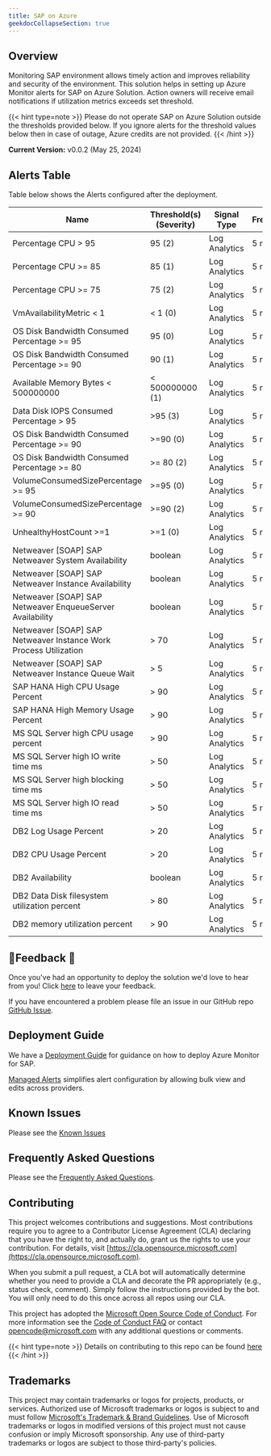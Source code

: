```yaml
---
title: SAP on Azure
geekdocCollapseSection: true
---
```


## Overview

Monitoring SAP environment allows timely action and improves reliability and security of the environment. This solution helps in setting up Azure Monitor alerts for SAP on  Azure Solution. Action owners will receive email notifications if utilization metrics exceeds set threshold.

{{< hint type=note >}}
Please do not operate SAP on Azure Solution outside the thresholds provided below. If you ignore alerts for the threshold values below then in case of outage, Azure credits are not provided.
{{< /hint >}}

**Current Version:**
v0.0.2 (May 25, 2024)

## Alerts Table

Table below shows the Alerts configured after the deployment.

| Name                                                       | Threshold(s) (Severity)                    | Signal Type             | Frequency | \# Alert Rules |
| ---------------------------------------------------------- | ------------------------------------------ | ----------------------- | --------- | -------------- |
| Percentage CPU > 95                                        | 95 (2)                                     | Log Analytics           | 5 min     | Default        |
| Percentage CPU >= 85                                       | 85 (1)                                     | Log Analytics           | 5 min     | Default        |
| Percentage CPU >= 75                                       | 75 (2)                                     | Log Analytics           | 5 min     | Default        |
| VmAvailabilityMetric < 1                                   | < 1 (0)                                    | Log Analytics           | 5 min     | Default        |
| OS Disk Bandwidth Consumed Percentage >= 95                | 95 (0)                                     | Log Analytics           | 5 min     | Default        |
| OS Disk Bandwidth Consumed Percentage >= 90                | 90 (1)                                     | Log Analytics           | 5 min     | Default        |
| Available Memory Bytes < 500000000                         | < 500000000 (1)                            | Log Analytics           | 5 min     | Default        |
| Data Disk IOPS Consumed Percentage > 95                    | \>95 (3)                                   | Log Analytics           | 5 min     | Default        |
| OS Disk Bandwidth Consumed Percentage >= 90                | \>=90 (0)                                  | Log Analytics           | 5 min     | Default        |
| OS Disk Bandwidth Consumed Percentage >= 80                | \>= 80 (2)                                 | Log Analytics           | 5 min     | Default        |
| VolumeConsumedSizePercentage >= 95                         | \>=95 (0)                                  | Log Analytics           | 5 min     | Default        |
| VolumeConsumedSizePercentage >= 90                         | \>=90 (2)                                  | Log Analytics           | 5 min     | Default        |
| UnhealthyHostCount >=1                                     | \>=1 (0)                                   | Log Analytics           | 5 min     | Default        |
| Netweaver [SOAP] SAP Netweaver System Availability         | boolean                                    | Log Analytics           | 5 min     | Default        |
| Netweaver [SOAP] SAP Netweaver Instance Availability       | boolean                                    | Log Analytics           | 5 min     | Default        |
| Netweaver [SOAP] SAP Netweaver EnqueueServer Availability  | boolean                                    | Log Analytics           | 5 min     | Default        |
| Netweaver [SOAP] SAP Netweaver Instance Work Process Utilization | > 70                                 | Log Analytics           | 5 min     | Default        |
| Netweaver [SOAP] SAP Netweaver Instance Queue Wait         | > 5                                        | Log Analytics           | 5 min     | Default        |
| SAP HANA High CPU Usage Percent                            | > 90                                       | Log Analytics           | 5 min     | Default        |
| SAP HANA High Memory Usage Percent                         | > 90                                       | Log Analytics           | 5 min     | Default        |
| MS SQL Server high CPU usage percent                       | > 90                                       | Log Analytics           | 5 min     | Default        |
| MS SQL Server high IO write time ms                        | > 50                                       | Log Analytics           | 5 min     | Default        |
| MS SQL Server high blocking time ms                        | > 50                                       | Log Analytics           | 5 min     | Default        |
| MS SQL Server high IO read time ms                         | > 50                                       | Log Analytics           | 5 min     | Default        |
| DB2 Log Usage Percent                                      | > 20                                       | Log Analytics           | 5 min     | Default        |
| DB2 CPU Usage Percent                                      | > 20                                       | Log Analytics           | 5 min     | Default        |
| DB2 Availability                                           | boolean                                    | Log Analytics           | 5 min     | Default        |
| DB2 Data Disk filesystem utilization percent               | > 80                                       | Log Analytics           | 5 min     | Default        |
| DB2 memory utilization percent                             | > 90                                       | Log Analytics           | 5 min     | Default        |





## 📣Feedback 📣

Once you've had an opportunity to deploy the solution we'd love to hear from you! Click [here](https://aka.ms/alz/monitor/feedback) to leave your feedback.

If you have encountered a problem please file an issue in our GitHub repo [GitHub Issue](https://github.com/Azure/azure-monitor-baseline-alerts/issues).

## Deployment Guide

We have a [Deployment Guide](https://learn.microsoft.com/en-us/azure/sap/monitor/quickstart-portal) for guidance on how to deploy Azure Monitor for SAP.

[Managed Alerts](https://github.com/Azure/Azure-Monitor-for-SAP-solutions-preview/wiki/9-.b.-Managed-alerts-enabling-bulk-alerts) simplifies alert configuration by allowing bulk view and edits across providers.

## Known Issues

Please see the [Known Issues](Known-Issues.md)

## Frequently Asked Questions

Please see the [Frequently Asked Questions](FAQ.md).

## Contributing

This project welcomes contributions and suggestions.
Most contributions require you to agree to a Contributor License Agreement (CLA)
declaring that you have the right to, and actually do, grant us the rights to use your contribution.
For details, visit [https://cla.opensource.microsoft.com](https://cla.opensource.microsoft.com).

When you submit a pull request, a CLA bot will automatically determine whether you need to provide
a CLA and decorate the PR appropriately (e.g., status check, comment).
Simply follow the instructions provided by the bot.
You will only need to do this once across all repos using our CLA.

This project has adopted the [Microsoft Open Source Code of Conduct](https://opensource.microsoft.com/codeofconduct/).
For more information see the [Code of Conduct FAQ](https://opensource.microsoft.com/codeofconduct/faq/) or
contact [opencode@microsoft.com](mailto:opencode@microsoft.com) with any additional questions or comments.

{{< hint type=note >}}
Details on contributing to this repo can be found [here](../../../contributing)
{{< /hint >}}

## Trademarks

This project may contain trademarks or logos for projects, products, or services.
Authorized use of Microsoft trademarks or logos is subject to and must follow
[Microsoft's Trademark & Brand Guidelines](https://www.microsoft.com/legal/intellectualproperty/trademarks/usage/general).
Use of Microsoft trademarks or logos in modified versions of this project must not cause confusion or imply Microsoft sponsorship.
Any use of third-party trademarks or logos are subject to those third-party's policies.
